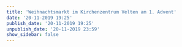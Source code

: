 ```yaml
---
title: 'Weihnachtsmarkt im Kirchenzentrum Velten am 1. Advent'
date: '20-11-2019 19:25'
publish_date: '20-11-2019 19:25'
unpublish_date: '20-11-2019 23:59'
show_sidebar: false
---
```


